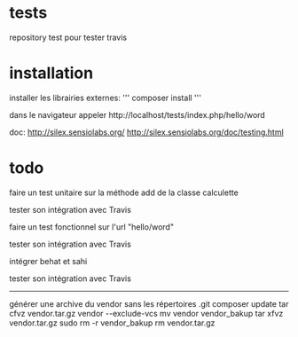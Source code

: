 tests
=====

repository test pour tester travis


installation
=============

installer les librairies externes: ''' composer install '''

dans le navigateur appeler http://localhost/tests/index.php/hello/word

doc:
http://silex.sensiolabs.org/
http://silex.sensiolabs.org/doc/testing.html

todo
====

faire un test unitaire sur la méthode add de la classe calculette

tester son intégration avec Travis



faire un test fonctionnel sur l'url "hello/word"

tester son intégration avec Travis




intégrer behat et sahi

tester son intégration avec Travis


-------------------------------------------------
générer une archive du vendor sans les répertoires .git
composer update
tar cfvz  vendor.tar.gz vendor --exclude-vcs
mv vendor vendor_bakup
tar xfvz vendor.tar.gz
sudo rm -r vendor_bakup
rm vendor.tar.gz

